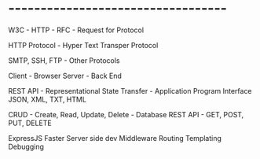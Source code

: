 # ----------------------------------
W3C - HTTP - RFC - Request for Protocol


HTTP Protocol - Hyper Text Transper Protocol

SMTP, SSH, FTP - Other Protocols



Client - Browser
Server - Back End


REST API - Representational State Transfer - Application Program Interface
JSON, XML, TXT, HTML


CRUD - Create, Read, Update, Delete - Database
REST API - GET, POST, PUT, DELETE



<!-- SOAP - incompatibility with diff languages/frameworks, XML -->
ExpressJS
Faster Server side dev
Middleware
Routing
Templating
Debugging